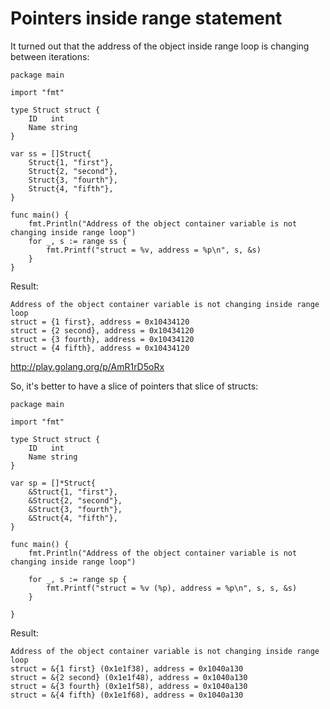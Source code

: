 # Pointers inside range statement

It turned out that the address of the object inside range loop is changing between iterations:

    package main
    
    import "fmt"
    
    type Struct struct {
    	ID   int
    	Name string
    }
    
    var ss = []Struct{
    	Struct{1, "first"},
    	Struct{2, "second"},
    	Struct{3, "fourth"},
    	Struct{4, "fifth"},
    }
    
    func main() {
    	fmt.Println("Address of the object container variable is not changing inside range loop")
        for _, s := range ss {
    		fmt.Printf("struct = %v, address = %p\n", s, &s)
    	}
    }

Result:

    Address of the object container variable is not changing inside range loop
    struct = {1 first}, address = 0x10434120
    struct = {2 second}, address = 0x10434120
    struct = {3 fourth}, address = 0x10434120
    struct = {4 fifth}, address = 0x10434120


http://play.golang.org/p/AmR1rD5oRx


So, it's better to have a slice of pointers that slice of structs:


    package main
    
    import "fmt"
    
    type Struct struct {
    	ID   int
    	Name string
    }
    
    var sp = []*Struct{
    	&Struct{1, "first"},
    	&Struct{2, "second"},
    	&Struct{3, "fourth"},
    	&Struct{4, "fifth"},
    }
    
    func main() {
    	fmt.Println("Address of the object container variable is not changing inside range loop")
    
    	for _, s := range sp {
    		fmt.Printf("struct = %v (%p), address = %p\n", s, s, &s)
    	}
    
    }

Result:

    Address of the object container variable is not changing inside range loop
    struct = &{1 first} (0x1e1f38), address = 0x1040a130
    struct = &{2 second} (0x1e1f48), address = 0x1040a130
    struct = &{3 fourth} (0x1e1f58), address = 0x1040a130
    struct = &{4 fifth} (0x1e1f68), address = 0x1040a130
